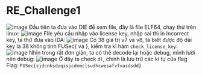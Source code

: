 # RE_Challenge1
![image](https://github.com/NamDT5125/fusec/assets/69895129/aa02afe0-118a-4661-b206-dedd3ab2eb35)
Đầu tiên ta đưa vào DIE để xem file, đây là file ELF64, chạy thử trên linux:
![image](https://github.com/NamDT5125/fusec/assets/69895129/fcd5d657-02fc-4a9b-aaff-2403f10b4940)
FIle yêu cầu nhập vào license key, nhập sai thì in Incorrect key, ta thử đưa vào IDA:
![image](https://github.com/NamDT5125/fusec/assets/69895129/31dda014-a5bb-42aa-aa5c-e74a8fb0e225)
Có 38 giá trị v7 và v8, ta biết được độ dài key là 38 không tính FUSec{ và }, kiểm tra kĩ hàm `check_license_key`:
![image](https://github.com/NamDT5125/fusec/assets/69895129/cfcc7dea-ef06-44a8-ace3-cefc897486da)
Nhìn trong rất đơn giản, ta có thể decode lại hoặc debug, mình lười nên debug:
![image](https://github.com/NamDT5125/fusec/assets/69895129/b94814c2-9200-4fe0-bc10-96fa5e4c0dc4)
Ở đây ta check `dl`, chính là lưu trữ các kí tự của flag
Flag: `FUSec{sjdcnksduqisjcdnmclsudhcwesafvfvasdsdd}`
